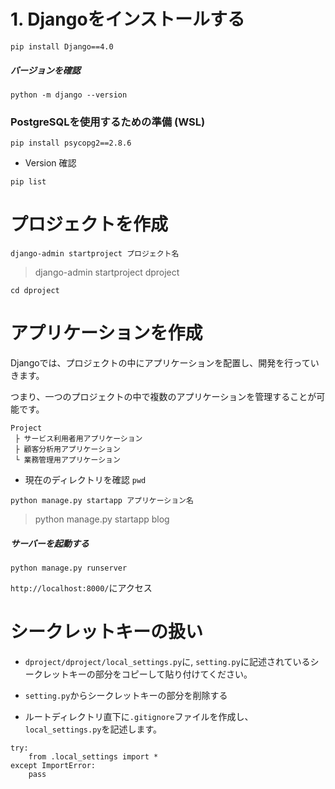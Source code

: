# 1. Djangoをインストールする

```
pip install Django==4.0  
```
##### バージョンを確認
```
python -m django --version
```

### PostgreSQLを使用するための準備 (WSL)

`pip install psycopg2==2.8.6`

- Version 確認

`pip list`

# プロジェクトを作成

`django-admin startproject プロジェクト名`
>django-admin startproject dproject

`cd dproject`

# アプリケーションを作成

Djangoでは、プロジェクトの中にアプリケーションを配置し、開発を行っていきます。

つまり、一つのプロジェクトの中で複数のアプリケーションを管理することが可能です。

```
Project
 ├ サービス利用者用アプリケーション
 ├ 顧客分析用アプリケーション
 └ 業務管理用アプリケーション
 ```
 
 - 現在のディレクトリを確認 `pwd`

`python manage.py startapp アプリケーション名`
>python manage.py startapp blog

##### サーバーを起動する

`python manage.py runserver`

`http://localhost:8000/`にアクセス

# シークレットキーの扱い

- `dproject/dproject/local_settings.py`に, `setting.py`に記述されているシークレットキーの部分をコピーして貼り付けてください。

- `setting.py`からシークレットキーの部分を削除する

- ルートディレクトリ直下に`.gitignore`ファイルを作成し、`local_settings.py`を記述します。

```[setting.py]
try:
    from .local_settings import *
except ImportError:
    pass
```

